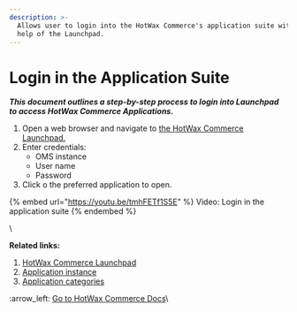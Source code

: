 ```yaml
---
description: >-
  Allows user to login into the HotWax Commerce's application suite with the
  help of the Launchpad.
---
```


# Login in the Application Suite

_**This document outlines a step-by-step process to login into Launchpad to access HotWax Commerce Applications.**_

1. Open a web browser and navigate to [the HotWax Commerce Launchpad.](https://launchpad.hotwax.io/home)
2. Enter credentials:
   * OMS instance
   * User name&#x20;
   * Password
3. Click o the preferred application to open.&#x20;



{% embed url="https://youtu.be/tmhFETf1S5E" %}
Video: Login in the application suite
{% endembed %}

\


**Related links:**&#x20;

1. [HotWax Commerce Launchpad](https://launchpad.hotwax.io/home)
2. [Application instance](broken-reference)
3. [Application categories](broken-reference)



&#x20;:arrow\_left: [Go to HotWax Commerce Docs](http://127.0.0.1:5000/o/l53nGvPQLhOHrKCP9HTG/s/TefRnbhmBjhScpq172vl/)\
